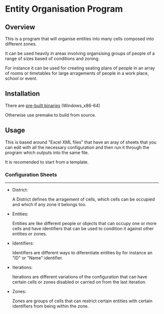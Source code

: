 # Entity Organisation Program

## Overview

This is a program that will organise entities into many cells composed into different zones.

It can be used heavily in areas involving organsising groups of people of a range of sizes based of conditions and zoning.

For instance it can be used for creating seating plans of people in an array of rooms or timetables for large arragements of people in a work place, school or event.

## Installation

There are [pre-built binaries](https://github.com/samgeorgedixon/entity_organisation_program/releases) (Windows_x86-64)

Otherwise use premake to build from source.

## Usage

This is based around "Excel XML files" that have an aray of sheets that you can edit with all the necessary configuration and then run it through the program which outputs into the same file.

It is recomended to start from a template.

### Configuration Sheets
---
- District:

    A District defines the arragement of cells, which cells can be occupied and which if any zone it belongs too.

- Entities:

    Entities are like different people or objects that can occupy one or more cells and have identifiers that can be used to condition it against other entities or zones.

- Identifiers:

    Identifiers are different ways to diferentiate entities by for instance an "ID" or "Name" identifier.

- Iterations:

    Iterations are different variations of the configuration that can have certain cells or zones disabled or carried on from the last iteration.

- Zones:

    Zones are groups of cells that can restrict certain entities with certain identifiers from being within the zone.
